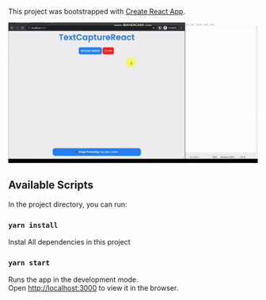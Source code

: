 This project was bootstrapped with [Create React App](https://github.com/facebook/create-react-app).

![Project Preview](./test.gif)

## Available Scripts

In the project directory, you can run:

### `yarn install`

Instal All dependencies in this project

### `yarn start`

Runs the app in the development mode.<br />
Open [http://localhost:3000](http://localhost:3000) to view it in the browser.
